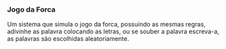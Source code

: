 <h3>Jogo da Forca</h3>
<p>Um sistema que simula o jogo da forca, possuindo as mesmas regras, adivinhe as palavra colocando as letras, ou se souber a palavra escreva-a, as palavras são escolhidas aleatoriamente.</p>


